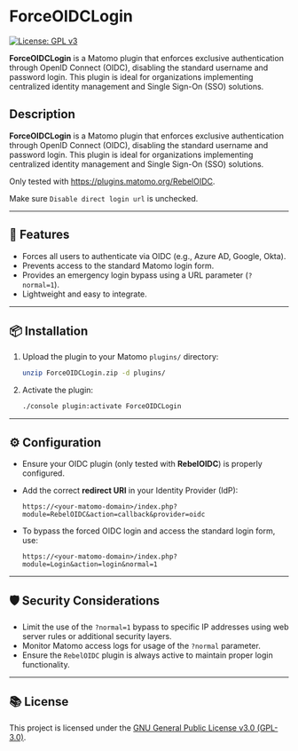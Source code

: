 # ForceOIDCLogin

[![License: GPL v3](https://img.shields.io/badge/License-GPLv3-blue.svg)](LICENSE)

**ForceOIDCLogin** is a Matomo plugin that enforces exclusive authentication through OpenID Connect (OIDC), disabling the standard username and password login. This plugin is ideal for organizations implementing centralized identity management and Single Sign-On (SSO) solutions.

## Description
**ForceOIDCLogin** is a Matomo plugin that enforces exclusive authentication through OpenID Connect (OIDC), disabling the standard username and password login. This plugin is ideal for organizations implementing centralized identity management and Single Sign-On (SSO) solutions.

Only tested with https://plugins.matomo.org/RebelOIDC.

Make sure `Disable direct login url` is unchecked.

---

## 🚀 Features

- Forces all users to authenticate via OIDC (e.g., Azure AD, Google, Okta).
- Prevents access to the standard Matomo login form.
- Provides an emergency login bypass using a URL parameter (`?normal=1`).
- Lightweight and easy to integrate.

---

## 📦 Installation

1. Upload the plugin to your Matomo `plugins/` directory:

   ```bash
   unzip ForceOIDCLogin.zip -d plugins/
   ```

2. Activate the plugin:

   ```bash
   ./console plugin:activate ForceOIDCLogin
   ```

---

## ⚙️ Configuration

- Ensure your OIDC plugin (only tested with **RebelOIDC**) is properly configured.
- Add the correct **redirect URI** in your Identity Provider (IdP):

  ```
  https://<your-matomo-domain>/index.php?module=RebelOIDC&action=callback&provider=oidc
  ```

- To bypass the forced OIDC login and access the standard login form, use:

  ```
  https://<your-matomo-domain>/index.php?module=Login&action=login&normal=1
  ```

---

## 🛡️ Security Considerations

- Limit the use of the `?normal=1` bypass to specific IP addresses using web server rules or additional security layers.
- Monitor Matomo access logs for usage of the `?normal` parameter.
- Ensure the `RebelOIDC` plugin is always active to maintain proper login functionality.

---

## 📚 License

This project is licensed under the [GNU General Public License v3.0 (GPL-3.0)](LICENSE).
